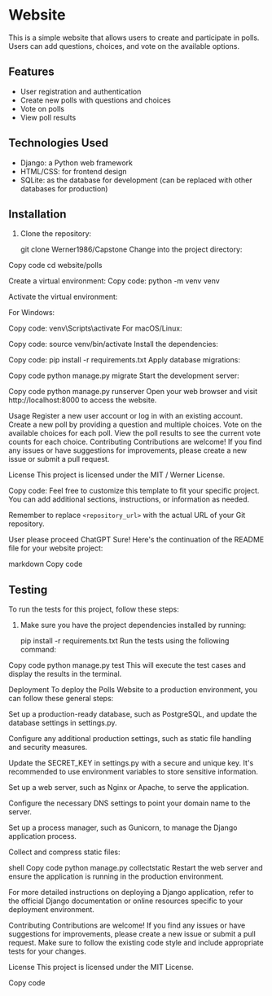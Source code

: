 # Website

This is a simple website that allows users to create and participate in polls. Users can add questions, choices, and vote on the available options.

## Features

- User registration and authentication
- Create new polls with questions and choices
- Vote on polls
- View poll results

## Technologies Used

- Django: a Python web framework
- HTML/CSS: for frontend design
- SQLite: as the database for development (can be replaced with other databases for production)

## Installation

1. Clone the repository:

   git clone Werner1986/Capstone
Change into the project directory:

Copy code
cd website/polls

Create a virtual environment:
Copy code:
python -m venv venv

Activate the virtual environment:

For Windows:

Copy code:
venv\Scripts\activate
For macOS/Linux:

Copy code:
source venv/bin/activate
Install the dependencies:

Copy code:
pip install -r requirements.txt
Apply database migrations:

Copy code
python manage.py migrate
Start the development server:

Copy code
python manage.py runserver
Open your web browser and visit http://localhost:8000 to access the website.

Usage
Register a new user account or log in with an existing account.
Create a new poll by providing a question and multiple choices.
Vote on the available choices for each poll.
View the poll results to see the current vote counts for each choice.
Contributing
Contributions are welcome! If you find any issues or have suggestions for improvements, please create a new issue or submit a pull request.

License
This project is licensed under the MIT / Werner License.

Copy code:
Feel free to customize this template to fit your specific project. You can add additional sections, instructions, or information as needed.

Remember to replace `<repository_url>` with the actual URL of your Git repository.




User
please proceed
ChatGPT
Sure! Here's the continuation of the README file for your website project:

markdown
Copy code
## Testing

To run the tests for this project, follow these steps:

1. Make sure you have the project dependencies installed by running:

   pip install -r requirements.txt
Run the tests using the following command:

Copy code
python manage.py test
This will execute the test cases and display the results in the terminal.

Deployment
To deploy the Polls Website to a production environment, you can follow these general steps:

Set up a production-ready database, such as PostgreSQL, and update the database settings in settings.py.

Configure any additional production settings, such as static file handling and security measures.

Update the SECRET_KEY in settings.py with a secure and unique key. It's recommended to use environment variables to store sensitive information.

Set up a web server, such as Nginx or Apache, to serve the application.

Configure the necessary DNS settings to point your domain name to the server.

Set up a process manager, such as Gunicorn, to manage the Django application process.

Collect and compress static files:

shell
Copy code
python manage.py collectstatic
Restart the web server and ensure the application is running in the production environment.

For more detailed instructions on deploying a Django application, refer to the official Django documentation or online resources specific to your deployment environment.

Contributing
Contributions are welcome! If you find any issues or have suggestions for improvements, please create a new issue or submit a pull request. Make sure to follow the existing code style and include appropriate tests for your changes.

License
This project is licensed under the MIT License.


Copy code


